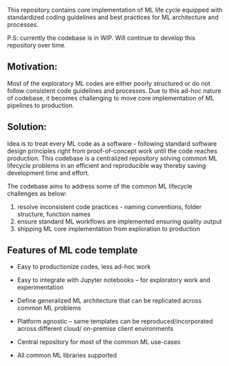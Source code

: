 This repository contains core implementation of ML life cycle equipped with standardized coding guidelines and best practices for ML architecture and processes.

P.S: currently the codebase is in WIP. Will continue to develop this repository over time.

Motivation:
----
Most of the exploratory ML codes are either poorly structured or do not follow consistent code guidelines and processes.
Due to this ad-hoc nature of codebase, it becomes challenging to move core implementation of ML pipelines to production.

Solution:
---
Idea is to treat every ML code as a software - following standard software design principles right from proof-of-concept work until the code reaches production. 
This codebase is a centralized repository solving common ML lifecycle problems in an efficient and reproducible way thereby saving development time and effort.

The codebase aims to address some of the common ML lifecycle challenges as below:
1. resolve inconsistent code practices - naming conventions, folder structure, function names
2. ensure standard ML workflows are implemented ensuring quality output
3. shipping ML core implementation from exploration to production

Features of ML code template
---
- Easy to productionize codes, less ad-hoc work

- Easy to integrate with Jupyter notebooks – for exploratory work and experimentation 

- Define generalized ML architecture that can be replicated across common ML problems

- Platform agnostic – same templates can be reproduced/incorporated across different cloud/ on-premise client environments

- Central repository for most of the common ML use-cases

- All common ML libraries supported


